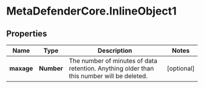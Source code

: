 # MetaDefenderCore.InlineObject1

## Properties

Name | Type | Description | Notes
------------ | ------------- | ------------- | -------------
**maxage** | **Number** | The number of minutes of data retention. Anything older than this number will be deleted. | [optional] 


